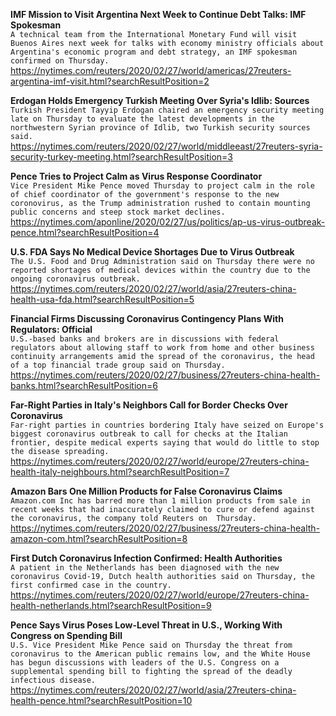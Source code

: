 **IMF Mission to Visit Argentina Next Week to Continue Debt Talks: IMF Spokesman**\
`A technical team from the International Monetary Fund will visit Buenos Aires next week for talks with economy ministry officials about Argentina's economic program and debt strategy, an IMF spokesman confirmed on Thursday. `\
https://nytimes.com/reuters/2020/02/27/world/americas/27reuters-argentina-imf-visit.html?searchResultPosition=2

**Erdogan Holds Emergency Turkish Meeting Over Syria's Idlib: Sources**\
`Turkish President Tayyip Erdogan chaired an emergency security meeting late on Thursday to evaluate the latest developments in the northwestern Syrian province of Idlib, two Turkish security sources said. `\
https://nytimes.com/reuters/2020/02/27/world/middleeast/27reuters-syria-security-turkey-meeting.html?searchResultPosition=3

**Pence Tries to Project Calm as Virus Response Coordinator**\
`Vice President Mike Pence moved Thursday to project calm in the role of chief coordinator of the government's response to the new coronovirus, as the Trump administration rushed to contain mounting public concerns and steep stock market declines. `\
https://nytimes.com/aponline/2020/02/27/us/politics/ap-us-virus-outbreak-pence.html?searchResultPosition=4

**U.S. FDA Says No Medical Device Shortages Due to Virus Outbreak**\
`The U.S. Food and Drug Administration said on Thursday there were no reported shortages of medical devices within the country due to the ongoing coronavirus outbreak.`\
https://nytimes.com/reuters/2020/02/27/world/asia/27reuters-china-health-usa-fda.html?searchResultPosition=5

**Financial Firms Discussing Coronavirus Contingency Plans With Regulators: Official**\
`U.S.-based banks and brokers are in discussions with federal regulators about allowing staff to work from home and other business continuity arrangements amid the spread of the coronavirus, the head of a top financial trade group said on Thursday.`\
https://nytimes.com/reuters/2020/02/27/business/27reuters-china-health-banks.html?searchResultPosition=6

**Far-Right Parties in Italy's Neighbors Call for Border Checks Over Coronavirus**\
`Far-right parties in countries bordering Italy have seized on Europe's biggest coronavirus outbreak to call for checks at the Italian frontier, despite medical experts saying that would do little to stop the disease spreading.`\
https://nytimes.com/reuters/2020/02/27/world/europe/27reuters-china-health-italy-neighbours.html?searchResultPosition=7

**Amazon Bars One Million Products for False Coronavirus Claims**\
`Amazon.com Inc has barred more than 1 million products from sale in recent weeks that had inaccurately claimed to cure or defend against the coronavirus, the company told Reuters on  Thursday.`\
https://nytimes.com/reuters/2020/02/27/business/27reuters-china-health-amazon-com.html?searchResultPosition=8

**First Dutch Coronavirus Infection Confirmed: Health Authorities**\
`A patient in the Netherlands has been diagnosed with the new coronavirus Covid-19, Dutch health authorities said on Thursday, the first confirmed case in the country.`\
https://nytimes.com/reuters/2020/02/27/world/europe/27reuters-china-health-netherlands.html?searchResultPosition=9

**Pence Says Virus Poses Low-Level Threat in U.S., Working With Congress on Spending Bill**\
`U.S. Vice President Mike Pence said on Thursday the threat from coronavirus to the American public remains low, and the White House has begun discussions with leaders of the U.S. Congress on a supplemental spending bill to fighting the spread of the deadly infectious disease.`\
https://nytimes.com/reuters/2020/02/27/world/asia/27reuters-china-health-pence.html?searchResultPosition=10

